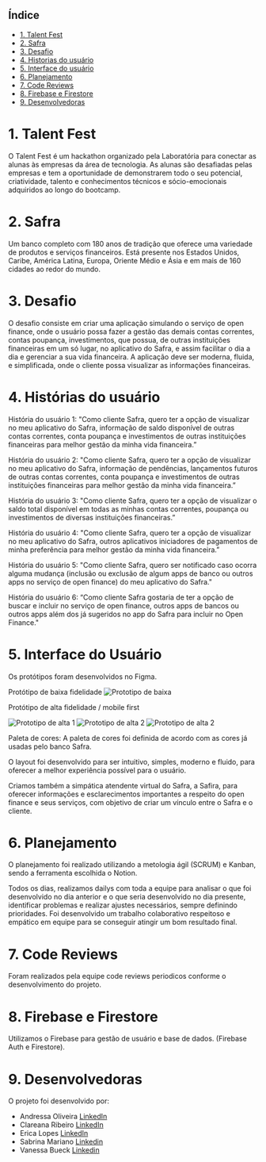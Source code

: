 ## Índice

* [1. Talent Fest](#1-talent-fest)
* [2. Safra](#2-safra)
* [3. Desafio](#3-desafio)
* [4. Historias do usuário](#4-historias-do-usuário)
* [5. Interface do usuário](#5-interface-do-usuário)
* [6. Planejamento](#6-planejamento)
* [7. Code Reviews](#7-code-reviews)
* [8. Firebase e Firestore](#8-firebase-e-firestore)
* [9. Desenvolvedoras](#10-desenvolvedoras)

# 1. Talent Fest

O Talent Fest é um hackathon organizado pela Laboratória para conectar as alunas às empresas da área de tecnologia. As alunas são desafiadas pelas empresas e tem a oportunidade de demonstrarem todo o seu potencial, criatividade, talento e conhecimentos técnicos e sócio-emocionais adquiridos ao longo do bootcamp.

# 2. Safra

Um banco completo com 180 anos de tradição que oferece uma variedade de produtos e serviços financeiros. Está presente nos Estados Unidos, Caribe, América Latina, Europa, Oriente Médio e Ásia e em mais de 160 cidades ao redor do mundo. 

# 3. Desafio

O desafio consiste em criar uma aplicação simulando o serviço de open finance, onde o usuário possa fazer a gestão das demais contas correntes, contas poupança, investimentos, que possua, de outras instituições financeiras em um só lugar, no aplicativo do Safra, e assim facilitar o dia a dia e gerenciar a sua vida financeira. A aplicação deve ser moderna, fluida, e simplificada, onde o cliente possa visualizar as informações financeiras. 

# 4. Histórias do usuário

História do usuário 1: 
"Como cliente Safra, quero ter a opção de visualizar no meu aplicativo do Safra, informação de saldo disponível de outras contas correntes, conta poupança e investimentos de outras instituições financeiras para melhor gestão da minha vida financeira.”

História do usuário 2: 
"Como cliente Safra, quero ter a opção de visualizar no meu aplicativo do Safra, informação de pendências, lançamentos futuros de outras contas correntes, conta poupança e investimentos de outras instituições financeiras para melhor gestão da minha vida financeira.”

História do usuário 3: 
"Como cliente Safra, quero ter a opção de visualizar o saldo total disponível em todas as minhas contas correntes, poupança ou investimentos de diversas instituições financeiras.”

História do usuário 4: 
"Como cliente Safra, quero ter a opção de visualizar no meu aplicativo do Safra, outros aplicativos iniciadores de pagamentos de minha preferência para melhor gestão da minha vida financeira.”

História do usuário 5: 
"Como cliente Safra, quero ser notificado caso ocorra alguma mudança (inclusão ou exclusão de algum apps de banco ou outros apps no serviço de open finance) do meu aplicativo do Safra."

História do usuário 6:
“Como cliente Safra gostaria de ter a opção de buscar e incluir no serviço de open finance, outros apps de bancos ou outros apps além dos já sugeridos no app do Safra para incluir no Open Finance."

# 5. Interface do Usuário

Os protótipos foram desenvolvidos no Figma.

Protótipo de baixa fidelidade
![Prototipo de baixa](src/img/prototipobaixa.png) 

Protótipo de alta fidelidade / mobile first

![Prototipo de alta 1](src/img/prototipoalta1.png) 
![Prototipo de alta 2](src/img/prototipoalta2.png) 
![Prototipo de alta 2](src/img/prototipoalta3.png)

Paleta de cores:
A paleta de cores foi definida de acordo com as cores já usadas pelo banco Safra.

O layout foi desenvolvido para ser intuitivo, simples, moderno e fluido, para oferecer a melhor experiência possível para o usuário.

Criamos também a simpática atendente virtual do Safra, a Safira, para oferecer informações e esclarecimentos importantes a respeito do open finance e seus serviços, com objetivo de criar um vínculo entre o Safra e o cliente.

# 6. Planejamento

O planejamento foi realizado utilizando a metologia ágil (SCRUM) e Kanban, sendo a ferramenta escolhida o Notion.

Todos os dias, realizamos dailys com toda a equipe para analisar o que foi desenvolvido no dia anterior e o que seria desenvolvido no dia presente, identificar problemas e realizar ajustes necessários, sempre definindo prioridades. Foi desenvolvido um trabalho colaborativo respeitoso e empático em equipe para se conseguir atingir um bom resultado final.

# 7. Code Reviews

Foram realizados pela equipe code reviews periodicos conforme o desenvolvimento do projeto.

# 8. Firebase e Firestore

Utilizamos o Firebase para gestão de usuário e base de dados. (Firebase Auth e Firestore).


# 9. Desenvolvedoras

O projeto foi desenvolvido por:

* Andressa Oliveira [LinkedIn]( https://www.linkedin.com/in/andressa-oliveira-front-end/) 
* Clareana Ribeiro [LinkedIn](https://www.linkedin.com/in/clareanaribeiro/)
* Erica Lopes [LinkedIn](https://www.linkedin.com/in/blericalopes/)
* Sabrina Mariano [Linkedin](https://www.linkedin.com/in/sabrina-dias-mariano/)
* Vanessa Bueck [Linkedin](https://www.linkedin.com/in/vanessa-bueck/)

